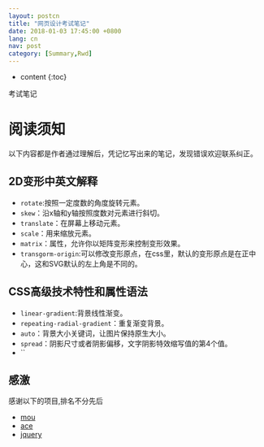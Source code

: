 ```yaml
---
layout: postcn
title: "网页设计考试笔记"
date: 2018-01-03 17:45:00 +0800
lang: cn
nav: post
category: [Summary,Rwd]
---
```


* content
{:toc}

考试笔记
<!-- more -->
# 阅读须知
以下内容都是作者通过理解后，凭记忆写出来的笔记，发现错误欢迎联系纠正。


## 2D变形中英文解释
* `rotate`:按照一定度数的角度旋转元素。
* `skew`：沿x轴和y轴按照度数对元素进行斜切。
* `translate`：在屏幕上移动元素。
* `scale`：用来缩放元素。
* `matrix`：属性，允许你以矩阵变形来控制变形效果。
* `transgorm-origin`:可以修改变形原点，在css里，默认的变形原点是在正中心，这和SVG默认的左上角是不同的。


## CSS高级技术特性和属性语法
* `linear-gradient`:背景线性渐变。
* `repeating-radial-gradient`：重复渐变背景。
* `auto`：背景大小关键词，让图片保持原生大小。
* `spread`：阴影尺寸或者阴影偏移，文字阴影特效缩写值的第4个值。
* ``


## 感激
感谢以下的项目,排名不分先后

* [mou](http://mouapp.com/) 
* [ace](http://ace.ajax.org/)
* [jquery](http://jquery.com)
